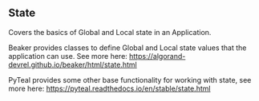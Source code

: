 State
-----

Covers the basics of Global and Local state in an Application.

Beaker provides classes to define Global and Local state values that the application can use. See more here: https://algorand-devrel.github.io/beaker/html/state.html

PyTeal provides some other base functionality for working with state, see more here: https://pyteal.readthedocs.io/en/stable/state.html
